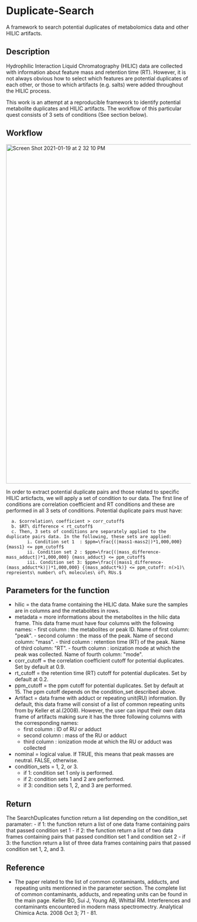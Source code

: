 # Duplicate-Search
A framework to search potential duplicates of metabolomics data and other HILIC artifacts. 

## Description

Hydrophilic Interaction Liquid Chromatography (HILIC) data are collected with information about feature mass and retention time (RT). However, it is not always obvious how to select which features are potential duplicates of each other, or those to which artifacts (e.g. salts) were added throughout the HILIC  process. 

This work is an attempt at a reproducible framework to identify potential metabolite duplicates and HILIC artifacts. The workflow of this particular quest consists of 3 sets of conditions (See section below).            

 ## Workflow 
 
<img width="925" alt="Screen Shot 2021-01-19 at 2 32 10 PM" src="https://user-images.githubusercontent.com/72724703/105083710-4a50bf00-5a63-11eb-8e7e-e65c9f7548bc.png">

In order to extract potential duplicate pairs and those related to specific HILIC articfacts, we will apply a set of condition to our data. 
The first line of conditions are correlation coefficient and RT conditions and these are performed in all 3 sets of conditions. Potential duplicate pairs must have:
      
      a. $correlation\ coefficient > corr_cutoff$
      b. $RT\ difference < rt_cutoff$
      c. Then, 3 sets of conditions are separately applied to the duplicate pairs data. In the following, these sets are applied:
            i. Condition set 1  : $ppm=\frac{(|mass1-mass2|)*1,000,000} {mass1} <= ppm_cutoff$
            ii. Condition set 2 : $ppm=\frac{(|mass_difference-mass_adduct|)*1,000,000} {mass_adduct} <= ppm_cutoff$
            iii. Condition set 3: $ppm=\frac{(|mass1_difference-(mass_adduct*k)|)*1,000,000} {(mass_adduct*k)} <= ppm_cutoff: n(>1)\ represents\ number\ of\ molecules\ of\ RUs.$
            
## Parameters for the function
  - hilic          = the data frame containing the HILIC data. Make sure the samples are in columns and the metabolites in rows. 
  - metadata       = more informations about the metabolites in the hilic data frame. This data frame must have four columns with the following names:
        - first column  : the metabolites or peak ID. Name of first column: "peak".
        - second column : the mass of the peak. Name of second column: "mass".
        - third column  : retention time (RT) of the peak. Name of third column: "RT".
        - fourth column : ionization mode at which the peak was collected. Name of fourth column: "mode".
   - corr_cutoff   = the correlation coefficient cutoff for potential duplicates. Set by default at 0.9.
   - rt_cutoff     = the retention time (RT) cutoff for potential duplicates. Set by default at 0.2.
   - ppm_cutoff    = the ppm cutoff for potential duplicates. Set by default at 15. The ppm cutoff depends on the condition_set described above. 
   - Artifact      = data frame with adduct or repeating unit(RU) information. By default, this data frame will consist of a list of common repeating units from by Keller et al.(2008). However, the user can input their own data frame of artifacts making sure it has the three following columns with the corresponding names:
        - first column  : ID of RU or adduct 
        - second column : mass of the RU or adduct
        - third column  : ionization mode at which the RU or adduct was collected
   - nominal        = logical value. If TRUE, this means that peak masses are neutral. FALSE, otherwise.
   - condition_sets = 1, 2, or 3. 
        - if 1: condition set 1 only is performed. 
        - if 2: condition sets 1 and 2 are performed. 
        - if 3: condition sets 1, 2, and 3 are performed.
 
 ## Return
 
The SearchDuplicates function return a list depending on the condition_set paramater:
    - if 1: the function return a list of one data frame containing pairs that passed condition set 1
    - if 2: the function return a list of two data frames containing pairs that passed condition set 1 and condition set 2
    - if 3: the function return a list of three data frames containing pairs that passed condition set 1, 2, and 3.
    
## Reference

- The paper related to the list of common contaminants, adducts, and repeating units mentionned in the parameter section. The complete list of common contaminants, adducts, and repeating units can be found in the main page. 
Keller BO, Sui J, Young AB, Whittal RM. Interferences and contaminants encountered in modern mass spectromectry. Analytical Chimica Acta. 2008 Oct 3; 71 - 81. 


